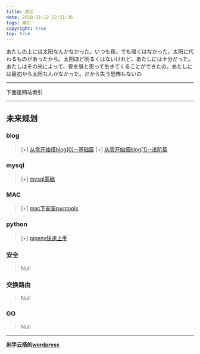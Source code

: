 ```yaml
---
title: 索引
date: 2018-11-12 22:51:36
tags: 索引
copyright: true
top: true
---
```

あたしの上には太阳なんかなかった。いつも夜。でも暗くはなかった。太阳に代わるものがあったから。太阳ほど明るくはないけれど、あたしには十分だった。あたしはその光によって、夜を昼と思って生きてくることができたの。あたしには最初から太阳なんかなかった。だから失う恐怖もないの

***

下面是网站索引  
***  
<!-- more -->
## 未来规划

### blog

> [+] [从零开始搭blog[0]--基础篇](https://herm1t.tk/blog%E6%90%AD%E5%BB%BA/%E4%BB%8E%E9%9B%B6%E5%BC%80%E5%A7%8B%E6%90%AD%E5%8D%9A%E5%AE%A2[0]--%E5%9F%BA%E7%A1%80%E7%AF%87/)
> [+] [从零开始搭blog[1]--进阶篇](https://herm1t.tk/blog%E6%90%AD%E5%BB%BA/%E4%BB%8E%E9%9B%B6%E5%BC%80%E5%A7%8B%E6%90%AD%E5%8D%9A%E5%AE%A2[1]--%E8%BF%9B%E9%98%B6%E7%AF%87/)

### mysql

> [+] [mysql基础](https://herm1t.tk/mysql/mysql%E5%9F%BA%E7%A1%80/)

### MAC

> [+] [mac下安装pwntools](https://herm1t.tk/MAC/mac%E4%B8%8B%E5%AE%89%E8%A3%85pwntools/)

### python

> [+] [pipenv快速上手]()

### 安全

> Null

### 交换路由

> Null

### GO

> Null



----------------------------------------------------------
**剁手云搭的**[**wordpress**](http://47.100.211.202/wordpress/)